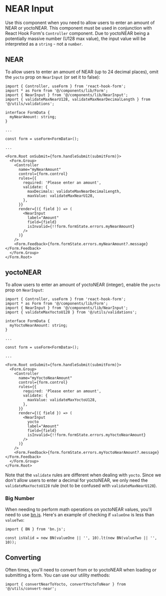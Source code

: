 # NEAR Input

Use this component when you need to allow users to enter an amount of NEAR or yoctoNEAR. This component must be used in conjunction with React Hook Form's `Controller` component. Due to yoctoNEAR being a potentially massive number (U128 max value), the input value will be interpreted as a `string` - not a `number`.

## NEAR

To allow users to enter an amount of NEAR (up to 24 decimal places), omit the `yocto` prop on `NearInput` (or set it to false):

```tsx
import { Controller, useForm } from 'react-hook-form';
import * as Form from '@/components/lib/Form';
import { NearInput } from '@/components/lib/NearInput';
import { validateMaxNearU128, validateMaxNearDecimalLength } from '@/utils/validations';

interface FormData {
  myNearAmount: string;
}

...

const form = useForm<FormData>();

...

<Form.Root onSubmit={form.handleSubmit(submitForm)}>
  <Form.Group>
    <Controller
      name="myNearAmount"
      control={form.control}
      rules={{
        required: 'Please enter an amount',
        validate: {
          maxDecimals: validateMaxNearDecimalLength,
          maxValue: validateMaxNearU128,
        },
      }}
      render={({ field }) => (
        <NearInput
          label="Amount"
          field={field}
          isInvalid={!!form.formState.errors.myNearAmount}
        />
      )}
    />
    <Form.Feedback>{form.formState.errors.myNearAmount?.message}</Form.Feedback>
  </Form.Group>
</Form.Root>
```

## yoctoNEAR

To allow users to enter an amount of yoctoNEAR (integer), enable the `yocto` prop on `NearInput`:

```tsx
import { Controller, useForm } from 'react-hook-form';
import * as Form from '@/components/lib/Form';
import { NearInput } from '@/components/lib/NearInput';
import { validateMaxYoctoU128 } from '@/utils/validations';

interface FormData {
  myYoctoNearAmount: string;
}

...

const form = useForm<FormData>();

...

<Form.Root onSubmit={form.handleSubmit(submitForm)}>
  <Form.Group>
    <Controller
      name="myYoctoNearAmount"
      control={form.control}
      rules={{
        required: 'Please enter an amount',
        validate: {
          maxValue: validateMaxYoctoU128,
        },
      }}
      render={({ field }) => (
        <NearInput
          yocto
          label="Amount"
          field={field}
          isInvalid={!!form.formState.errors.myYoctoNearAmount}
        />
      )}
    />
    <Form.Feedback>{form.formState.errors.myYoctoNearAmount?.message}</Form.Feedback>
  </Form.Group>
</Form.Root>
```

Note that the `validate` rules are different when dealing with `yocto`. Since we don't allow users to enter a decimal for yoctoNEAR, we only need the `validateMaxYoctoU128` rule (not to be confused with `validateMaxNearU128`).

### Big Number

When needing to perform math operations on yoctoNEAR values, you'll need to use [bn.js](https://github.com/indutny/bn.js). Here's an example of checking if `valueOne` is less than `valueTwo`:

```tsx
import { BN } from 'bn.js';

const isValid = new BN(valueOne || '', 10).lt(new BN(valueTwo || '', 10));
```

## Converting

Often times, you'll need to convert from or to yoctoNEAR when loading or submitting a form. You can use our utility methods:

```tsx
import { convertNearToYocto, convertYoctoToNear } from '@/utils/convert-near';
```
